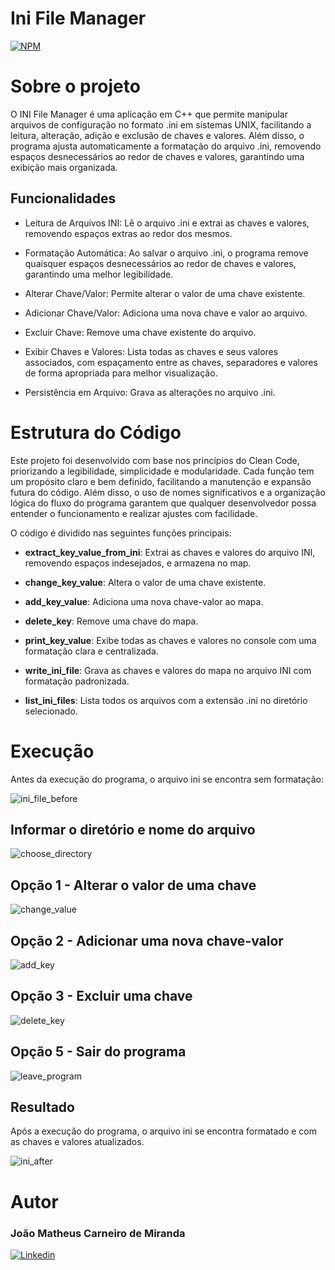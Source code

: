 # Ini File Manager 
[![NPM](https://img.shields.io/npm/l/react)](https://github.com/joaomatheusm/ini_manager/blob/main/LICENSE)

# Sobre o projeto

O INI File Manager é uma aplicação em C++ que permite manipular arquivos de configuração no formato .ini em sistemas UNIX, facilitando a leitura, alteração, adição e exclusão de chaves e valores. Além disso, o programa ajusta automaticamente a formatação do arquivo .ini, removendo espaços desnecessários ao redor de chaves e valores, garantindo uma exibição mais organizada.

## Funcionalidades

- Leitura de Arquivos INI: Lê o arquivo .ini e extrai as chaves e valores, removendo espaços extras ao redor dos mesmos.

- Formatação Automática: Ao salvar o arquivo .ini, o programa remove quaisquer espaços desnecessários ao redor de chaves e valores, garantindo uma melhor legibilidade.

- Alterar Chave/Valor: Permite alterar o valor de uma chave existente.

- Adicionar Chave/Valor: Adiciona uma nova chave e valor ao arquivo.

- Excluir Chave: Remove uma chave existente do arquivo.

- Exibir Chaves e Valores: Lista todas as chaves e seus valores associados, com 
espaçamento entre as chaves, separadores e valores de forma apropriada para melhor visualização.

- Persistência em Arquivo: Grava as alterações no arquivo .ini.

# Estrutura do Código

Este projeto foi desenvolvido com base nos princípios do Clean Code, priorizando a legibilidade, simplicidade e modularidade. Cada função tem um propósito claro e bem definido, facilitando a manutenção e expansão futura do código. Além disso, o uso de nomes significativos e a organização lógica do fluxo do programa garantem que qualquer desenvolvedor possa entender o funcionamento e realizar ajustes com facilidade.

O código é dividido nas seguintes funções principais:

- **extract_key_value_from_ini**: Extrai as chaves e valores do arquivo INI, removendo espaços indesejados, e armazena no map.

- **change_key_value**: Altera o valor de uma chave existente.

- **add_key_value**: Adiciona uma nova chave-valor ao mapa.

- **delete_key**: Remove uma chave do mapa.

- **print_key_value**: Exibe todas as chaves e valores no console com uma formatação clara e centralizada.

- **write_ini_file**: Grava as chaves e valores do mapa no arquivo INI com formatação padronizada.

- **list_ini_files**: Lista todos os arquivos com a extensão .ini no diretório selecionado.

# Execução

Antes da execução do programa, o arquivo ini se encontra sem formatação:

![ini_file_before](readme_img/ini_before.png)

## Informar o diretório e nome do arquivo

![choose_directory](readme_img/choose_directory.png)

## Opção 1 - Alterar o valor de uma chave

![change_value](readme_img/change_value.png)

## Opção 2 - Adicionar uma nova chave-valor

![add_key](readme_img/add_key.png)

## Opção 3 - Excluir uma chave

![delete_key](readme_img/delete_key.png)

## Opção 5 - Sair do programa

![leave_program](readme_img/leave_program.png)

## Resultado

Após a execução do programa, o arquivo ini se encontra formatado e com as chaves e valores atualizados.

![ini_after](readme_img/ini_after.png)


# Autor

### João Matheus Carneiro de Miranda

[![Linkedin](https://img.shields.io/badge/LinkedIn-0077B5?style=for-the-badge&logo=linkedin&logoColor=white)](https://www.linkedin.com/in/jo%C3%A3o-matheus-374980237/)
